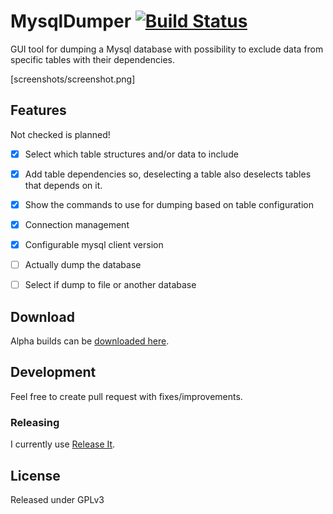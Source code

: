 MysqlDumper [![Build Status](https://travis-ci.org/frankbille/MysqlDumper.svg?branch=master)](https://travis-ci.org/frankbille/MysqlDumper)
===========

GUI tool for dumping a Mysql database with possibility to exclude data from
specific tables with their dependencies.


[screenshots/screenshot.png]


Features
--------

Not checked is planned!

- [x] Select which table structures and/or data to include
- [x] Add table dependencies so, deselecting a table also deselects tables that depends
      on it.
- [x] Show the commands to use for dumping based on table configuration
- [x] Connection management
- [x] Configurable mysql client version
- [ ] Actually dump the database
- [ ] Select if dump to file or another database


Download
--------

Alpha builds can be [downloaded here][download].


Development
-----------

Feel free to create pull request with fixes/improvements.

### Releasing

I currently use [Release It][releaseit].


License
-------

Released under GPLv3



[download]: https://github.com/frankbille/MysqlDumper/releases
[releaseit]: http://webpro.github.io/release-it/